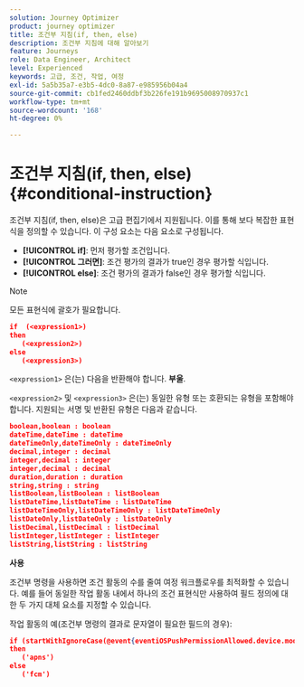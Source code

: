 ```yaml
---
solution: Journey Optimizer
product: journey optimizer
title: 조건부 지침(if, then, else)
description: 조건부 지침에 대해 알아보기
feature: Journeys
role: Data Engineer, Architect
level: Experienced
keywords: 고급, 조건, 작업, 여정
exl-id: 5a5b35a7-e3b5-4dc0-8a87-e985956b04a4
source-git-commit: cb1fed2460ddbf3b226fe191b9695008970937c1
workflow-type: tm+mt
source-wordcount: '168'
ht-degree: 0%

---
```


# 조건부 지침(if, then, else) {#conditional-instruction}

조건부 지침(if, then, else)은 고급 편집기에서 지원됩니다. 이를 통해 보다 복잡한 표현식을 정의할 수 있습니다. 이 구성 요소는 다음 요소로 구성됩니다.

* **[!UICONTROL if]**: 먼저 평가할 조건입니다.
* **[!UICONTROL 그러면]**: 조건 평가의 결과가 true인 경우 평가할 식입니다.
* **[!UICONTROL else]**: 조건 평가의 결과가 false인 경우 평가할 식입니다.

>[!NOTE]
>
>모든 표현식에 괄호가 필요합니다.

```json
if  (<expression1>)
then
   (<expression2>)
else
   (<expression3>)
```

`<expression1>` 은(는) 다음을 반환해야 합니다. **부울**.

`<expression2>` 및 `<expression3>` 은(는) 동일한 유형 또는 호환되는 유형을 포함해야 합니다. 지원되는 서명 및 반환된 유형은 다음과 같습니다.

```json
boolean,boolean : boolean
dateTime,dateTime : dateTime
dateTimeOnly,dateTimeOnly : dateTimeOnly
decimal,integer : decimal
integer,decimal : integer
integer,decimal : decimal
duration,duration : duration
string,string : string
listBoolean,listBoolean : listBoolean
listDateTime,listDateTime : listDateTime
listDateTimeOnly,listDateTimeOnly : listDateTimeOnly
listDateOnly,listDateOnly : listDateOnly
listDecimal,listDecimal : listDecimal
listInteger,listInteger : listInteger
listString,listString : listString
```

**사용**

조건부 명령을 사용하면 조건 활동의 수를 줄여 여정 워크플로우를 최적화할 수 있습니다. 예를 들어 동일한 작업 활동 내에서 하나의 조건 표현식만 사용하여 필드 정의에 대한 두 가지 대체 요소를 지정할 수 있습니다.

작업 활동의 예(조건부 명령의 결과로 문자열이 필요한 필드의 경우):

```json
if (startWithIgnoreCase(@event{eventiOSPushPermissionAllowed.device.model}, 'iPad') or startWithIgnoreCase(@event{eventiOSPushPermissionAllowed.device.model}, 'iOS'))
then
   ('apns')
else
   ('fcm')
```
